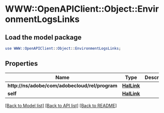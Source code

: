 # WWW::OpenAPIClient::Object::EnvironmentLogsLinks

## Load the model package
```perl
use WWW::OpenAPIClient::Object::EnvironmentLogsLinks;
```

## Properties
Name | Type | Description | Notes
------------ | ------------- | ------------- | -------------
**http://ns/adobe/com/adobecloud/rel/program** | [**HalLink**](HalLink.md) |  | [optional] 
**self** | [**HalLink**](HalLink.md) |  | [optional] 

[[Back to Model list]](../README.md#documentation-for-models) [[Back to API list]](../README.md#documentation-for-api-endpoints) [[Back to README]](../README.md)


